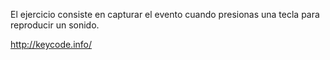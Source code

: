 El ejercicio consiste en capturar el evento cuando presionas una tecla para reproducir un sonido.

http://keycode.info/
